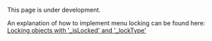 This page is under development.

An explanation of how to implement menu locking can be found here: [Locking objects with '_isLocked' and '_lockType'](Locking-objects-with-'_isLocked'-and-'_lockType')